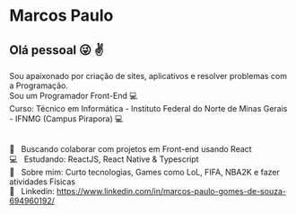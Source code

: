 
# Marcos Paulo

## Olá pessoal :stuck_out_tongue_winking_eye: :v:
Sou apaixonado por criação de sites, aplicativos e resolver problemas com a Programação.
<br/>
Sou um Programador Front-End :computer:
<br/>
Curso: Técnico em Informática - Instituto Federal do Norte de Minas Gerais - IFNMG (Campus Pirapora) :computer:


 <br/> :purple_heart: &nbsp; Buscando colaborar com projetos em Front-end usando React
 <br/> :computer: &nbsp; Estudando: ReactJS, React Native & Typescript
 <br/> 💬  &nbsp; Sobre mim: Curto tecnologias, Games como LoL, FIFA, NBA2K e fazer atividades Físicas
<br/> :rocket: &nbsp; Linkedin: https://www.linkedin.com/in/marcos-paulo-gomes-de-souza-694960192/
